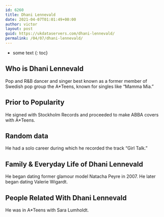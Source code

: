 ```yaml
---
id: 6260
title: Dhani Lennevald
date: 2021-04-07T01:01:49+00:00
author: victor
layout: post
guid: https://ukdataservers.com/dhani-lennevald/
permalink: /04/07/dhani-lennevald/
---
```


* some text
{: toc}


## Who is Dhani Lennevald



Pop and R&B dancer and singer best known as a former member of Swedish pop group the A*Teens, known for singles like &#8220;Mamma Mia.&#8221;

                
                
                
## Prior to Popularity



He signed with Stockholm Records and proceeded to make ABBA covers with A*Teens.

                
                
                
## Random data



He had a solo career during which he recorded the track &#8220;Girl Talk.&#8221;

                
                
                
## Family & Everyday Life of Dhani Lennevald



He began dating former glamour model Natacha Peyre in 2007. He later began dating Valerie Wigardt.

                
                
                
## People Related With Dhani Lennevald



He was in A*Teens with Sara Lumholdt.

                
              
            
          
          
          